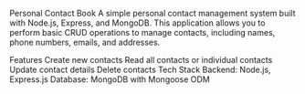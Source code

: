 Personal Contact Book
A simple personal contact management system built with Node.js, Express, and MongoDB. This application allows you to perform basic CRUD operations to manage contacts, including names, phone numbers, emails, and addresses.

Features
Create new contacts
Read all contacts or individual contacts
Update contact details
Delete contacts
Tech Stack
Backend: Node.js, Express.js
Database: MongoDB with Mongoose ODM
